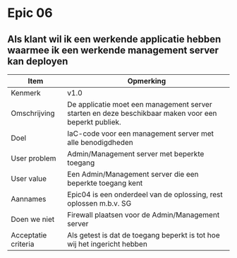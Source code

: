 # Epic 06
## Als klant wil ik een werkende applicatie hebben waarmee ik een werkende management server kan deployen
| Item                | Opmerking                                                                                            |
| ------------------- | ---------------------------------------------------------------------------------------------------- |
| Kenmerk             | v1.0                                                                                                 |
| Omschrijving        | De applicatie moet een management server starten en deze beschikbaar maken voor een beperkt publiek. |
| Doel                | IaC-code voor een management server met alle benodigdheden                                           |
| User problem        | Admin/Management server met beperkte toegang                                                         |
| User value          | Een Admin/Management server die een beperkte toegang kent                                            |
| Aannames            | Epic04 is een onderdeel van de oplossing, rest oplossen m.b.v. SG                                    |
| Doen we niet        | Firewall plaatsen voor de Admin/Management server                                                    |
| Acceptatie criteria | Als getest is dat de toegang beperkt is tot hoe wij het ingericht hebben                             |